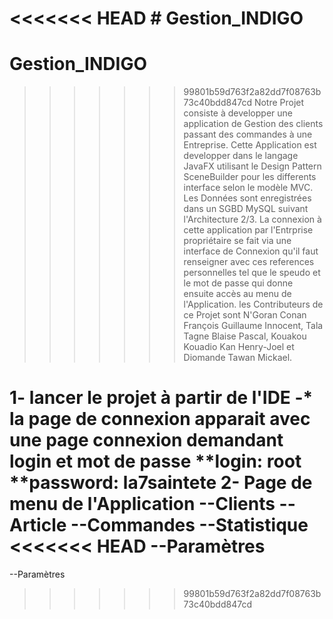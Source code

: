 <<<<<<< HEAD
﻿# Gestion_INDIGO
=======
# Gestion_INDIGO
>>>>>>> 99801b59d763f2a82dd7f08763b73c40bdd847cd
Notre Projet consiste à developper une application de Gestion des clients passant des commandes à une Entreprise. 
Cette Application est developper dans le langage JavaFX utilisant le Design Pattern SceneBuilder pour les differents 
interface selon le modèle MVC. Les Données sont enregistrées dans un SGBD MySQL suivant l'Architecture 2/3. 
La connexion à cette application par l'Entrprise propriétaire se fait via une interface de Connexion qu'il faut 
renseigner avec ces references personnelles tel que  le speudo et le mot de passe qui donne ensuite accès au menu de 
l'Application. les Contributeurs de ce Projet sont N'Goran Conan François Guillaume Innocent, Tala Tagne Blaise Pascal,
Kouakou Kouadio Kan Henry-Joel et Diomande Tawan Mickael.

1- lancer le projet à partir de l'IDE
  -* la page de connexion apparait avec une page connexion demandant login et mot de passe
   **login: root
   **password: la7saintete
2- Page de menu de l'Application
 --Clients
 --Article
 --Commandes
 --Statistique
<<<<<<< HEAD
 --Paramètres
=======
 --Paramètres
>>>>>>> 99801b59d763f2a82dd7f08763b73c40bdd847cd
